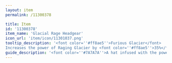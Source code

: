 ```yaml
---
layout: item
permalink: /11300378

title: Item
id: '11300378'
item_name: 'Glacial Rage Headgear'
icon_url: 'item/icon/11301037.png'
tooltip_description: '<font color=''#ff8ae5''>Furious Glacier</font>
Increases the power of Raging Glacier by <font color=''#ff8ae5''>35%</font>.'
guide_description: '<font color=''#7A7A7A''>A hat infused with the power of the Land of Darkness, where battles never cease. It''s filled with the power of frost and boosts cold strength.</font>'
---
```

